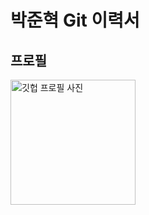 # 박준혁 Git 이력서

## 프로필
<img alt="깃헙 프로필 사진" src="C:\Users\admin\Documents\KakaoTalk_20201103_182443791.jpg" width="200">
